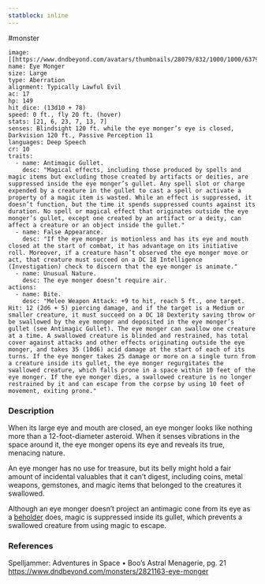```yaml
---
statblock: inline
---
```

 #monster 

```statblock
image: [[https://www.dndbeyond.com/avatars/thumbnails/28079/832/1000/1000/637961800761621184.jpeg]]
name: Eye Monger
size: Large
type: Aberration
alignment: Typically Lawful Evil
ac: 17
hp: 149
hit_dice: (13d10 + 78)
speed: 0 ft., fly 20 ft. (hover)
stats: [21, 6, 23, 7, 13, 7]
senses: Blindsight 120 ft. while the eye monger’s eye is closed, Darkvision 120 ft., Passive Perception 11
languages: Deep Speech
cr: 10
traits:
  - name: Antimagic Gullet.
    desc: "Magical effects, including those produced by spells and magic items but excluding those created by artifacts or deities, are suppressed inside the eye monger’s gullet. Any spell slot or charge expended by a creature in the gullet to cast a spell or activate a property of a magic item is wasted. While an effect is suppressed, it doesn’t function, but the time it spends suppressed counts against its duration. No spell or magical effect that originates outside the eye monger’s gullet, except one created by an artifact or a deity, can affect a creature or an object inside the gullet."
  - name: False Appearance.
    desc: "If the eye monger is motionless and has its eye and mouth closed at the start of combat, it has advantage on its initiative roll. Moreover, if a creature hasn’t observed the eye monger move or act, that creature must succeed on a DC 18 Intelligence (Investigation) check to discern that the eye monger is animate."
  - name: Unusual Nature.
    desc: The eye monger doesn’t require air.
actions:
  - name: Bite.
    desc: "Melee Weapon Attack: +9 to hit, reach 5 ft., one target. Hit: 12 (2d6 + 5) piercing damage, and if the target is a Medium or smaller creature, it must succeed on a DC 18 Dexterity saving throw or be swallowed by the eye monger and deposited in the eye monger’s gullet (see Antimagic Gullet). The eye monger can swallow one creature at a time. A swallowed creature is blinded and restrained, has total cover against attacks and other effects originating outside the eye monger, and takes 35 (10d6) acid damage at the start of each of its turns. If the eye monger takes 25 damage or more on a single turn from a creature inside its gullet, the eye monger regurgitates the swallowed creature, which falls prone in a space within 10 feet of the eye monger. If the eye monger dies, a swallowed creature is no longer restrained by it and can escape from the corpse by using 10 feet of movement, exiting prone."
```

### Description

When its large eye and mouth are closed, an eye monger looks like nothing more than a 12-foot-diameter asteroid. When it senses vibrations in the space around it, the eye monger opens its eye and reveals its true, menacing nature.

An eye monger has no use for treasure, but its belly might hold a fair amount of incidental valuables that it can’t digest, including coins, metal weapons, gemstones, and magic items that belonged to the creatures it swallowed.

Although an eye monger doesn’t project an antimagic cone from its eye as a [beholder](https://www.dndbeyond.com/monsters/17099-beholder) does, magic is suppressed inside its gullet, which prevents a swallowed creature from using magic to escape.

### References

Spelljammer: Adventures in Space • Boo’s Astral Menagerie, pg. 21
https://www.dndbeyond.com/monsters/2821163-eye-monger
